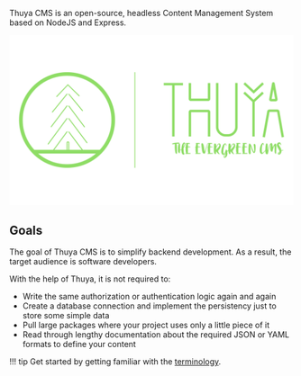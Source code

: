 Thuya CMS is an open-source, headless Content Management System based on NodeJS and Express.

![Thuya CMS full logo](assets/index/logo-full.png)

## Goals

The goal of Thuya CMS is to simplify backend development. As a result, the target audience is software developers.

With the help of Thuya, it is not required to:

- Write the same authorization or authentication logic again and again
- Create a database connection and implement the persistency just to store some simple data
- Pull large packages where your project uses only a little piece of it
- Read through lengthy documentation about the required JSON or YAML formats to define your content

!!! tip 
    Get started by getting familiar with the [terminology](./basics/terminology/introduction.md).